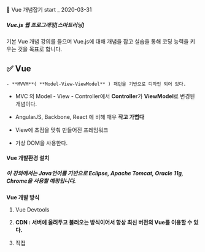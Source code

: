 🚩 Vue 개념잡기               start _ 2020-03-31



##### Vue.js 웹 프로그래밍[스마트러닝]

기본 Vue 개념 강의를 들으며 Vue.js에 대해 개념을 잡고 실습을 통해 코딩 능력을 키우는 것을 목표로 합니다.





## :white_check_mark: Vue

	- **MVVM**( **Model-View-ViewModel** ) 패턴을 기반으로 디자인 되어 있다.

- MVC 의 Model - View - Controller에서 **Controller**가 **ViewModel**로 변경된 개념이다.

- AngularJS, Backbone, React 에 비해 매우 **작고 가볍다**
- View에 초점을 맞춰 만들어진 프레임워크
- 가상 DOM을 사용한다.





#### **Vue 개발환경 설치**

##### 이 강의에서는 Java언어를 기반으로 Eclipse, Apache Tomcat, Oracle 11g, Chrome을 사용할 예정입니다.

##### 



**Vue 개발 방식**

1. Vue Devtools

2. **CDN : 서버에 올려두고 불러오는 방식이어서 항상 최신 버전의 Vue를 이용할 수 있다.**

3. 직접 <script>에 추가

4. NPM으로 추가





### :pushpin:  기본 Vue 프로젝트 Template

```html
<!DOCTYPE html>
<html>
<head>
<meta charset="UTF-8">
<title>Insert title here</title>
<script src="https://cdn.jsdelivr.net/npm/vue/dist/vue.js"></script>
</head>
<body>

</body>
</html>
```



Eclipse에서  [ **Window -> Preference -> Web -> Template -> New** 버튼 클릭 ] 

​		Name : VueJS 설정, Context : New HTML로 설정해준 뒤

​			위에 적힌 코드를 붙혀주면 기본 HTML을 생성할 때 Vue CDN이 추가된 채로 진행할 수 있다.





## :heavy_check_mark: Vue 객체



##### el : 웹 애플리케이션 내의 html 요소 중 Vue 객체가 관리할 태그를 설정한다.



##### data: **웹 애플리케이션에서 사용하는 데이터를 설정한다.** 



##### method : Html을 랜더링할 때 호출할 함수를 등록한다.

##### 					이 함수가 호출하는 HTML코드를 랜더링 데이터로 사용한다.







## :heavy_check_mark: Vue 라이프사이클 다이어그램



![img](./lifecycle.png)







```html
<!DOCTYPE html>
<html>
<head>
<meta charset="UTF-8">
<title>Insert title here</title>
<script src="https://cdn.jsdelivr.net/npm/vue/dist/vue.js"></script>
<script>

window.onload = function(){	
	var vm1 = new Vue({
		// el : '#test1',
		data : {
			a1 : 100
		},
		// Vue 객체가 관리할 요소들이 만들어지기 전에 호출되는 함수
		beforeCreate : function(){
			console.log('Vue 객체가 관리할 요소들이 만들어지기 전 입니다.')
			console.log('a1 : ' + this.a1 )
		},
		// Vue 객체가 관리할 요소들이 만들어지고 난 이후
		created : function(){
			console.log('Vue 객체가 관리할 요소들이 만들어진 후 입니다.')
			console.log('a1 : ' + this.a1)
		},
		// Vue 객체가 관리할 HTML 태그 객체가 할당 되기 전
		beforeMount : function(){
			console.log('Vue 객체가 관리할 태그가 할당 되기 전입니다.')
		},
		// Vue 객체가 관리할 HTML 태그 객체가 할당 된 후
		mounted : function(){
			console.log('Vue 객체가 관리할 태그가 할당 된 이후입니다.')
		},
		beforeUpdate : function(){
			console.log('관리하고 있는 HTML 요소 내부가 변경되기 전입니다.')
		},
		updated : function(){
			console.log('관리하고 있는 HTML 요소 내부가 변경된 후입니다.')
		},
		beforeDestroy : function(){
			console.log('Vue 객체의 기능이 소멸되기 전입니다')
		},
		destroyed : function(){
			console.log('Vue 객체의 기능이 소멸된 후입니다.')
		},
		
		methods: {
			setValue : function(){
				this.a1 = 200
			}
		}
	})
	
	// Vue 객체에 마운트 된 태그를 관리하는 요소를 소멸시킨다.
	vm1.$destroy()
	
	// Vue 객체에 태그를 할당한다.
	vm1.$mount('#test1')
}
</script>
</head>
<body>
	<div id="test1">
		<h3>{{a1}}</h3>
		<button type="button" v-on:click="setValue">값 변경</button>
	</div>
</body>
</html>
```













